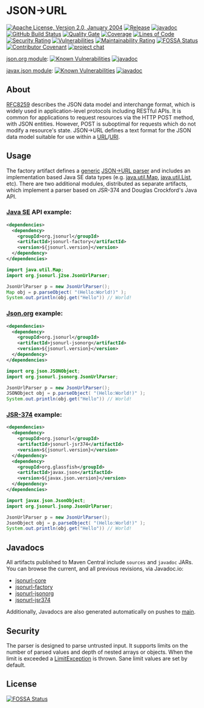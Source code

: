 # JSON&#x2192;URL
[![Apache License, Version 2.0, January 2004](https://img.shields.io/github/license/jsonurl/jsonurl-java.svg?label=License)](https://www.apache.org/licenses/LICENSE-2.0)
[![Release](https://img.shields.io/github/release/jsonurl/jsonurl-java.svg?label=Release)](https://search.maven.org/search?q=g:org.jsonurl)
[![javadoc](https://javadoc.io/badge2/org.jsonurl/jsonurl-core/javadoc.svg)](https://javadoc.io/doc/org.jsonurl/jsonurl-core)
[![GitHub Build Status](https://github.com/jsonurl/jsonurl-java/workflows/ci/badge.svg)](https://github.com/jsonurl/jsonurl-java/actions?query=workflow%3Aci)
[![Quality Gate](https://sonarcloud.io/api/project_badges/measure?project=jsonurl-java&metric=alert_status)](https://sonarcloud.io/dashboard?id=jsonurl-java)
[![Coverage](https://sonarcloud.io/api/project_badges/measure?project=jsonurl-java&metric=coverage)](https://sonarcloud.io/dashboard?id=jsonurl-java)
[![Lines of Code](https://sonarcloud.io/api/project_badges/measure?project=jsonurl-java&metric=ncloc)](https://sonarcloud.io/dashboard?id=jsonurl-java)
[![Security Rating](https://sonarcloud.io/api/project_badges/measure?project=jsonurl-java&metric=security_rating)](https://sonarcloud.io/dashboard?id=jsonurl-java)
[![Vulnerabilities](https://sonarcloud.io/api/project_badges/measure?project=jsonurl-java&metric=vulnerabilities)](https://sonarcloud.io/dashboard?id=jsonurl-java)
[![Maintainability Rating](https://sonarcloud.io/api/project_badges/measure?project=jsonurl-java&metric=sqale_rating)](https://sonarcloud.io/dashboard?id=jsonurl-java)
[![FOSSA Status](https://app.fossa.io/api/projects/git%2Bgithub.com%2Fjsonurl%2Fjsonurl-java.svg?type=shield)](https://app.fossa.io/projects/git%2Bgithub.com%2Fjsonurl%2Fjsonurl-java?ref=badge_shield)
[![Contributor Covenant](https://img.shields.io/badge/Contributor%20Covenant-v2.0%20adopted-ff69b4.svg)](CODE_OF_CONDUCT.md)
[![project chat](https://img.shields.io/badge/zulip-join_chat-brightgreen.svg)](https://jsonurl.zulipchat.com/)

[json.org module][jsonorg-module]: [![Known Vulnerabilities](https://snyk.io/test/github/jsonurl/jsonurl-java/badge.svg?targetFile=module/jsonurl-jsonorg/pom.xml)](https://snyk.io/test/github/jsonurl/jsonurl-java?targetFile=module/jsonurl-jsonorg/pom.xml)
[![javadoc](https://javadoc.io/badge2/org.jsonurl/jsonurl-jsonorg/javadoc.svg)](https://javadoc.io/doc/org.jsonurl/jsonurl-jsonorg)

[javax.json module][jsr374-module]: [![Known Vulnerabilities](https://snyk.io/test/github/jsonurl/jsonurl-java/badge.svg?targetFile=module/jsonurl-jsr374/pom.xml)](https://snyk.io/test/github/jsonurl/jsonurl-java?targetFile=module/jsonurl-jsr374/pom.xml)
[![javadoc](https://javadoc.io/badge2/org.jsonurl/jsonurl-jsr374/javadoc.svg)](https://javadoc.io/doc/org.jsonurl/jsonurl-jsr374) 

## About
[RFC8259][RFC8259] describes the JSON data model and interchange format, which is widely
used in application-level protocols including RESTful APIs. It is common for
applications to request resources via the HTTP POST method, with JSON entities.
However, POST is suboptimal for requests which do not modify a resource's
state. JSON&#x2192;URL defines a text format for the JSON data model suitable
for use within a [URL][RFC1738]/[URI][RFC3986].

## Usage
The factory artifact defines a [generic][java-generic]
[JSON->URL parser][parser] and includes an implementation based Java SE
data types (e.g. [java.util.Map][java-map], [java.util.List][java-list], etc).
There are two additional modules, distributed as separate artifacts, which
implement a parser based on JSR-374 and Douglas Crockford's Java API.

### [Java SE][java-util] API example:

```xml
<dependencies>
  <dependency>
    <groupId>org.jsonurl</groupId>
    <artifactId>jsonurl-factory</artifactId>
    <version>${jsonurl.version}</version>
  </dependency>
</dependencies>
```
```java
import java.util.Map;
import org.jsonurl.j2se.JsonUrlParser;

JsonUrlParser p = new JsonUrlParser();
Map obj = p.parseObject( "(Hello:World!)" );
System.out.println(obj.get("Hello")) // World!
```

### [Json.org][javadoc-org-json] example:

```xml
<dependencies>
  <dependency>
    <groupId>org.jsonurl</groupId>
    <artifactId>jsonurl-jsonorg</artifactId>
    <version>${jsonurl.version}</version>
  </dependency>
</dependencies>
```
```java
import org.json.JSONObject;
import org.jsonurl.jsonorg.JsonUrlParser;

JsonUrlParser p = new JsonUrlParser();
JSONObject obj = p.parseObject( "(Hello:World!)" );
System.out.println(obj.get("Hello")) // World!
```

### [JSR-374][javadoc-javax-json] example:

```xml
<dependencies>
  <dependency>
    <groupId>org.jsonurl</groupId>
    <artifactId>jsonurl-jsr374</artifactId>
    <version>${jsonurl.version}</version>
  </dependency>
  <dependency>
    <groupId>org.glassfish</groupId>
    <artifactId>javax.json</artifactId>
    <version>${javax.json.version}</version>
  </dependency>
</dependencies>
```
```java
import javax.json.JsonObject;
import org.jsonurl.jsonp.JsonUrlParser;

JsonUrlParser p = new JsonUrlParser();
JsonObject obj = p.parseObject( "(Hello:World!)" );
System.out.println(obj.get("Hello")) // World!
```

## Javadocs
All artifacts published to Maven Central include `sources` and `javadoc` JARs.
You can browse the current, and all previous revisions, via Javadoc.io:
  + [jsonurl-core](https://javadoc.io/doc/org.jsonurl/jsonurl-core)
  + [jsonurl-factory](https://javadoc.io/doc/org.jsonurl/jsonurl-factory)
  + [jsonurl-jsonorg](https://javadoc.io/doc/org.jsonurl/jsonurl-jsonorg)
  + [jsonurl-jsr374](https://javadoc.io/doc/org.jsonurl/jsonurl-jsr374)

Additionally, Javadocs are also generated automatically on pushes to
[main](https://jsonurl.github.io/jsonurl-java/). 
  

## Security
The parser is designed to parse untrusted input. It supports limits on
the number of parsed values and depth of nested arrays or objects.
When the limit is exceeded a [LimitException][limit-exception] is thrown.
Sane limit values are set by default. 

## License
[![FOSSA Status](https://app.fossa.io/api/projects/git%2Bgithub.com%2Fjsonurl%2Fjsonurl-java.svg?type=large)](https://app.fossa.io/projects/git%2Bgithub.com%2Fjsonurl%2Fjsonurl-java?ref=badge_large)

[RFC8259]: https://tools.ietf.org/html/rfc8259
[RFC3986]: https://tools.ietf.org/html/rfc3986
[RFC1738]: https://tools.ietf.org/html/rfc1738
[java-generic]: https://docs.oracle.com/javase/tutorial/java/generics/types.html
[parser]: module/jsonurl-core/src/main/java/org/jsonurl/Parser.java
[limit-exception]: module/jsonurl-core/src/main/java/org/jsonurl/LimitException.java
[jsonorg-module]: module/jsonurl-jsonorg/src/main/java/org/jsonurl/jsonorg/JsonUrlParser.java
[jsr374-module]: module/jsonurl-jsr374/src/main/java/org/jsonurl/jsonp/JsonUrlParser.java
[java-map]: https://docs.oracle.com/javase/8/docs/api/java/util/Map.html
[java-list]: https://docs.oracle.com/javase/8/docs/api/java/util/List.html
[javadoc-org-json]: https://javadoc.io/doc/org.json/json/
[javadoc-javax-json]: https://javadoc.io/doc/javax.json/javax.json-api/
[java-util]: https://docs.oracle.com/javase/8/docs/api/java/util/

